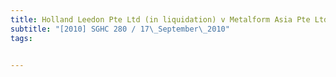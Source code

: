 ```yaml
---
title: Holland Leedon Pte Ltd (in liquidation) v Metalform Asia Pte Ltd 
subtitle: "[2010] SGHC 280 / 17\_September\_2010"
tags:


---
```


